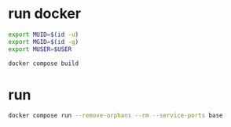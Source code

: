# run docker

```bash
export MUID=$(id -u)
export MGID=$(id -g)
export MUSER=$USER

docker compose build
```


# run
```bash
docker compose run --remove-orphans --rm --service-ports base

```
